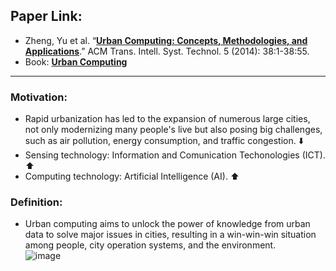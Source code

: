 ## Paper Link:  
- Zheng, Yu et al. “[**Urban Computing: Concepts, Methodologies, and Applications**](https://www.cs.uic.edu/~wolfson/other_ps/acm_urbancomp_concept_14.pdf).” ACM Trans. Intell. Syst. Technol. 5 (2014): 38:1-38:55. 
- Book: [**Urban Computing**](https://mitpress.mit.edu/books/urban-computing)

____________________________________

### Motivation: 
- Rapid urbanization has led to the expansion of numerous large cities, not only modernizing many people's live but also posing big challenges, such as air pollution, energy consumption, and traffic congestion. ⬇️
- Sensing technology: Information and Comunication Techonologies (ICT). ⬆️ 
- Computing technology: Artificial Intelligence (AI). ⬆️ 

### Definition: 
- Urban computing aims to unlock the power of knowledge from urban data to solve major issues in cities, resulting in a win-win-win situation among people, city operation systems, and the environment.                            
![image](https://user-images.githubusercontent.com/88390140/147893147-c2b7f2bf-233b-435b-8443-8fa4b1f41c32.png)

